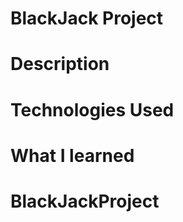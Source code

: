  # BlackJack Project


 # Description


 # Technologies Used


 # What I learned 
# BlackJackProject
